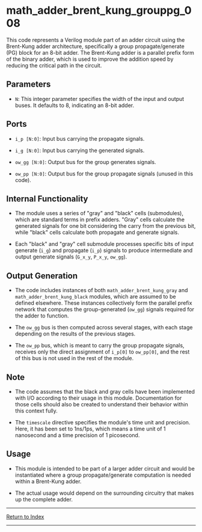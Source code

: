 # math_adder_brent_kung_grouppg_008

This code represents a Verilog module part of an adder circuit using the Brent-Kung adder architecture, specifically a group propagate/generate (PG) block for an 8-bit adder. The Brent-Kung adder is a parallel prefix form of the binary adder, which is used to improve the addition speed by reducing the critical path in the circuit.

## Parameters

- `N`: This integer parameter specifies the width of the input and output buses. It defaults to 8, indicating an 8-bit adder.

## Ports

- `i_p [N:0]`: Input bus carrying the propagate signals.

- `i_g [N:0]`: Input bus carrying the generated signals.

- `ow_gg [N:0]`: Output bus for the group generates signals.

- `ow_pp [N:0]`: Output bus for the group propagate signals (unused in this code).

## Internal Functionality

- The module uses a series of "gray" and "black" cells (submodules), which are standard terms in prefix adders. "Gray" cells calculate the generated signals for one bit considering the carry from the previous bit, while "black" cells calculate both propagate and generate signals.

- Each "black" and "gray" cell submodule processes specific bits of input generate (`i_g`) and propagate (`i_p`) signals to produce intermediate and output generate signals (`G_x_y`, `P_x_y`, `ow_gg`).

## Output Generation

- The code includes instances of both `math_adder_brent_kung_gray` and `math_adder_brent_kung_black` modules, which are assumed to be defined elsewhere. These instances collectively form the parallel prefix network that computes the group-generated (`ow_gg`) signals required for the adder to function.

- The `ow_gg` bus is then computed across several stages, with each stage depending on the results of the previous stages.

- The `ow_pp` bus, which is meant to carry the group propagate signals, receives only the direct assignment of `i_p[0]` to `ow_pp[0]`, and the rest of this bus is not used in the rest of the module.

## Note

- The code assumes that the black and gray cells have been implemented with I/O according to their usage in this module. Documentation for those cells should also be created to understand their behavior within this context fully.

- The `timescale` directive specifies the module's time unit and precision. Here, it has been set to 1ns/1ps, which means a time unit of 1 nanosecond and a time precision of 1 picosecond.

## Usage

- This module is intended to be part of a larger adder circuit and would be instantiated where a group propagate/generate computation is needed within a Brent-Kung adder.

- The actual usage would depend on the surrounding circuitry that makes up the complete adder.

---

[Return to Index](index.md)

----------
